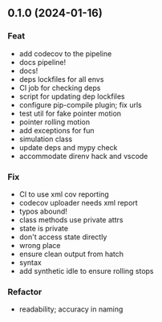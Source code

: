 ## 0.1.0 (2024-01-16)

### Feat

- add codecov to the pipeline
- docs pipeline!
- docs!
- deps lockfiles for all envs
- CI job for checking deps
- script for updating dep lockfiles
- configure pip-compile plugin; fix urls
- test util for fake pointer motion
- pointer rolling motion
- add exceptions for fun
- simulation class
- update deps and mypy check
- accommodate direnv hack and vscode

### Fix

- CI to use xml cov reporting
- codecov uploader needs xml report
- typos abound!
- class methods use private attrs
- state is private
- don't access state directly
- wrong place
- ensure clean output from hatch
- syntax
- add synthetic idle to ensure rolling stops

### Refactor

- readability; accuracy in naming
